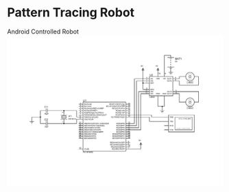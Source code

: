 # Pattern Tracing Robot
Android Controlled Robot<br/>
![Alt text](ROBOT.BMP?raw=true "Circuit Diagram")
